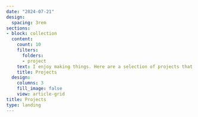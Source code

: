 ```yaml
---
date: "2024-07-21"
design:
  spacing: 3rem
sections:
- block: collection
  content:
    count: 10
    filters:
      folders:
      - project
    text: I enjoy making things. Here are a selection of projects that I have worked on over the years.
    title: Projects
  design:
    columns: 3
    fill_image: false
    view: article-grid
title: Projects
type: landing
---
```

